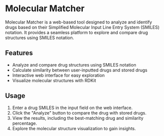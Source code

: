 # Molecular Matcher

Molecular Matcher is a web-based tool designed to analyze and identify drugs based on their Simplified Molecular Input Line Entry System (SMILES) notation. It provides a seamless platform to explore and compare drug structures using SMILES notation.

## Features

- Analyze and compare drug structures using SMILES notation
- Calculate similarity between user-inputted drugs and stored drugs
- Interactive web interface for easy exploration
- Visualize molecular structures with RDKit

## Usage

1. Enter a drug SMILES in the input field on the web interface.
2. Click the "Analyze" button to compare the drug with stored drugs.
3. View the results, including the best-matching drug and similarity percentage.
4. Explore the molecular structure visualization to gain insights.
